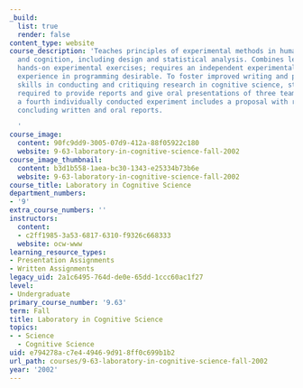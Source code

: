 ```yaml
---
_build:
  list: true
  render: false
content_type: website
course_description: 'Teaches principles of experimental methods in human perception
  and cognition, including design and statistical analysis. Combines lectures and
  hands-on experimental exercises; requires an independent experimental project. Some
  experience in programming desirable. To foster improved writing and presentation
  skills in conducting and critiquing research in cognitive science, students are
  required to provide reports and give oral presentations of three team experiments;
  a fourth individually conducted experiment includes a proposal with revision, and
  concluding written and oral reports.

  '
course_image:
  content: 90fc9dd9-3005-07d9-412a-88f05922c180
  website: 9-63-laboratory-in-cognitive-science-fall-2002
course_image_thumbnail:
  content: b3d1b558-1aea-bc30-1343-e25334b73b6e
  website: 9-63-laboratory-in-cognitive-science-fall-2002
course_title: Laboratory in Cognitive Science
department_numbers:
- '9'
extra_course_numbers: ''
instructors:
  content:
  - c2ff1985-3a53-6817-6310-f9326c668333
  website: ocw-www
learning_resource_types:
- Presentation Assignments
- Written Assignments
legacy_uid: 2a1c6495-764d-de0e-65dd-1ccc60ac1f27
level:
- Undergraduate
primary_course_number: '9.63'
term: Fall
title: Laboratory in Cognitive Science
topics:
- - Science
  - Cognitive Science
uid: e794278a-c7e4-4946-9d91-8ff0c699b1b2
url_path: courses/9-63-laboratory-in-cognitive-science-fall-2002
year: '2002'
---
```

